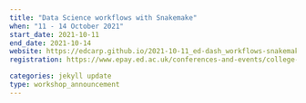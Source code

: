 ```yaml
---
title: "Data Science workflows with Snakemake" 
when: "11 - 14 October 2021"
start_date: 2021-10-11
end_date: 2021-10-14
website: https://edcarp.github.io/2021-10-11_ed-dash_workflows-snakemake/
registration: https://www.epay.ed.ac.uk/conferences-and-events/college-of-medicine-and-veterinary-medicine/school-of-molecular-genetic-and-population-health-sciences/igmm/workflows-with-snakemake

categories: jekyll update
type: workshop_announcement
---  
```


